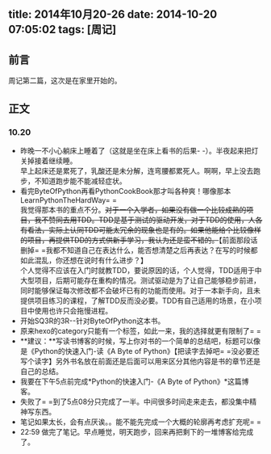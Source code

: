 title: 2014年10月20-26
date: 2014-10-20 07:05:02
tags: [周记]
---
前言
---------
周记第二篇，这次是在家里开始的。
<!--more-->
正文
-------------
### 10.20
- 昨晚一不小心躺床上睡着了（这就是坐在床上看书的后果- -）。半夜起来把灯关掉接着继续睡。  
早上起床还是累死了，乳酸还是未分解，连弯腰都累死人。啊啊，早上没去跑步，不知道跑步能不能减轻症状。
- 看完ByteOfPython再看PythonCookBook那才叫各种爽！哪像那本LearnPythonTheHardWay= =  
我觉得那本书的重点不分。~~对于一个入学者，如果没有做一个比较成熟的项目，我不赞同去用TDD。TDD是基于测试的驱动开发，对于TDD的使用，人各有看法，实际上认同TDD可能太冗余的现象也是有的。如果他能给个比较像样的项目，再提供TDD的方式供新手学习，我认为还是蛮不错的。~~【前面那段话删掉= =我都不知道自己在表达什么，能否想清楚之后再表达？在写的时候都如此混乱，你还想在说时有什么进步？】  
个人觉得不应该在入门时就教TDD，要说原因的话，个人觉得，TDD适用于中大型项目，后期可能存在重构的情况。测试驱动是为了让自己能够稳步前进，同时能够保证每次修改都不会破坏已有的功能而使用。对于一本新手向，且未提供项目练习的课程，了解TDD反而没必要。TDD有自己适用的场景，在小项目中使用也许只会拖慢进程。
- 开始SQ3R的3R--针对ByteOfPython这本书。
- 原来hexo的category只能有一个标签，如此一来，我的选择就更有限制了= =
- **建议：**写读书博客的时候，写上你对书的一个简单的总结吧，标题可以像是《Python的快速入门-读《A Byte of Python》【把读字去掉吧= =没必要还写个读字】另外书名放在前面还是后面可以用来区分其他内容是书的章节还是自己的总结。
- 我要在下午5点前完成*Python的快速入门-《A Byte of Python》*这篇博客。
- 失败了= =到了5点08分只完成了一半。中间很多时间走来走去，都没集中精神写东西。
- 笔记如果太长，会有点厌诶。。能不能先完成一个大概的轮廓再考虑扩充呢= =
- 22:59 做完了笔记。早点睡觉，明天跑步，回来再把剩下的一堆博客给完成了。
